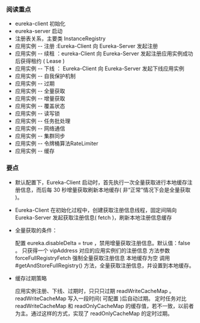### 阅读重点

* eureka-client 初始化
* eureka-server 启动
* 注册表关系，主要类 InstanceRegistry
* 应用实例 -- 注册 :Eureka-Client 向 Eureka-Server 发起注册
* 应用实例 -- 续租 ：eureka-Client 向 Eureka-Server 发起注册应用实例成功后获得租约 ( Lease )
* 应用实例 -- 下线 ： Eureka-Client 向 Eureka-Server 发起下线应用实例
* 应用实例 -- 自我保护机制
* 应用实例 -- 过期
* 应用实例 -- 全量获取
* 应用实例 -- 增量获取
* 应用实例 -- 覆盖状态
* 应用实例 -- 读写锁
* 应用实例 -- 任务批处理
* 应用实例 -- 网络通信
* 应用实例 -- 集群同步
* 应用实例 -- 令牌桶算法RateLimiter
* 应用实例 -- 缓存


### 要点
 
 * 默认配置下，Eureka-Client 启动时，首先执行一次全量获取进行本地缓存注册信息，而后每 30 秒增量获取刷新本地缓存( 非“正常”情况下会是全量获取 )。
 * Eureka-Client 在初始化过程中，创建获取注册信息线程，固定间隔向 Eureka-Server 发起获取注册信息( fetch )，刷新本地注册信息缓存
 * 全量获取的条件：
 
 
      配置 eureka.disableDelta = true ，禁用增量获取注册信息。默认值：false 。
      只获得一个 vipAddress 对应的应用实例们的注册信息
      方法参数 forceFullRegistryFetch 强制全量获取注册信息
      本地缓存为空
      调用 #getAndStoreFullRegistry() 方法，全量获取注册信息，并设置到本地缓存。
      
* 缓存过期策略


    应用实例注册、下线、过期时，只只只过期 readWriteCacheMap 。
    readWriteCacheMap 写入一段时间( 可配置 )后自动过期。
    定时任务对比 readWriteCacheMap 和 readOnlyCacheMap 的缓存值，若不一致，以前者为主。通过这样的方式，实现了 readOnlyCacheMap 的定时过期。
    